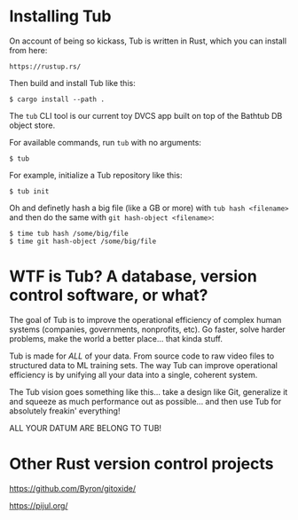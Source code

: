 Installing Tub
==============

On account of being so kickass, Tub is written in Rust, which you can install
from here:

    https://rustup.rs/

Then build and install Tub like this:

    $ cargo install --path .

The `tub` CLI tool is our current toy DVCS app built on top of the Bathtub DB
object store.

For available commands, run `tub` with no arguments:

    $ tub

For example, initialize a Tub repository like this:

    $ tub init

Oh and definetly hash a big file (like a GB or more) with `tub hash <filename>`
and then do the same with `git hash-object <filename>`:

    $ time tub hash /some/big/file
    $ time git hash-object /some/big/file

WTF is Tub?  A database, version control software, or what?
===========================================================

The goal of Tub is to improve the operational efficiency of complex human
systems (companies, governments, nonprofits, etc).  Go faster, solve harder
problems, make the world a better place... that kinda stuff.

Tub is made for *ALL* of your data.  From source code to raw video files to
structured data to ML training sets.  The way Tub can improve operational
efficiency is by unifying all your data into a single, coherent system.

The Tub vision goes something like this... take a design like Git, generalize it
and squeeze as much performance out as possible... and then use Tub for
absolutely freakin' everything!

ALL YOUR DATUM ARE BELONG TO TUB!


Other Rust version control projects
===================================

https://github.com/Byron/gitoxide/

https://pijul.org/

